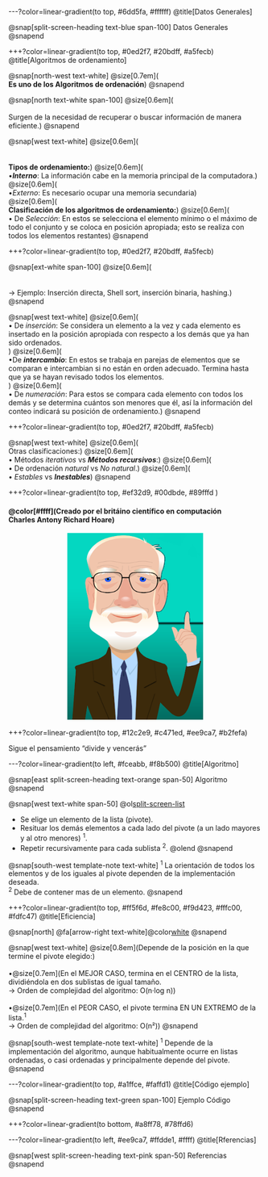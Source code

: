 ---?color=linear-gradient(to top, #6dd5fa, #ffffff)
@title[Datos Generales]

@snap[split-screen-heading text-blue span-100]
Datos Generales
@snapend

+++?color=linear-gradient(to top, #0ed2f7, #20bdff, #a5fecb)
@title[Algoritmos de ordenamiento]

@snap[north-west text-white]
@size[0.7em](<br>**Es uno de los Algoritmos de ordenación**)
@snapend

@snap[north text-white span-100]
@size[0.6em](<br><br>Surgen de la necesidad de recuperar o buscar información de manera eficiente.)
@snapend

@snap[west text-white]
@size[0.6em](<br><br><br>**Tipos de ordenamiento:**)
@size[0.6em](<br>•**_Interno_**: La información cabe en la memoria principal de la computadora.)
@size[0.6em](<br>•_Externo_: Es necesario ocupar una memoria secundaria)
<br>
@size[0.6em](<br>**Clasificación de los algoritmos de ordenamiento:**)
@size[0.6em](<br>•	De _Selección_: En estos se selecciona el elemento mínimo o el máximo de todo el conjunto y se coloca en posición apropiada; esto se realiza con todos los elementos restantes)
@snapend

+++?color=linear-gradient(to top, #0ed2f7, #20bdff, #a5fecb)

@snap[ext-white span-100]
@size[0.6em](<br><br><br>-> Ejemplo: Inserción directa, Shell sort, inserción binaria, hashing.)
@snapend

@snap[west text-white]
@size[0.6em](<br>•	De _inserción_: Se considera un elemento a la vez y cada elemento es insertado en la posición apropiada con respecto a los demás que ya han sido ordenados.<br>)
@size[0.6em](<br>•De **_intercambio_**: En estos se trabaja en parejas de elementos que se comparan e intercambian si no están en orden adecuado. Termina hasta que ya se hayan revisado todos los elementos.<br>)
@size[0.6em](<br>•	De _numeración_: Para estos se compara cada elemento con todos los demás y se determina cuántos son menores que él, así la información del conteo indicará su posición de ordenamiento.)
@snapend

+++?color=linear-gradient(to top, #0ed2f7, #20bdff, #a5fecb)

@snap[west text-white]
@size[0.6em](<br>Otras clasificaciones:)
@size[0.6em](<br>•	Métodos _iterativos_ vs **_Métodos recursivos_**:)
@size[0.6em](<br>•	De ordenación _natural_ vs _No natural_.)
@size[0.6em](<br>•	_Estables_ vs **_Inestables_**)
@snapend

+++?color=linear-gradient(to top, #ef32d9, #00dbde, #89fffd )

 #### @color[#ffff](Creado por el britáino científico en computación<br>Charles Antony Richard Hoare)

<p align="center">
  <img width="270" height="370" src="https://github.com/SM-gh/Quicksort/blob/master/template/img/CARHoare.png?raw=true">
</p>

+++?color=linear-gradient(to top, #12c2e9, #c471ed, #ee9ca7, #b2fefa)

Sigue el pensamiento “divide y vencerás”

---?color=linear-gradient(to left, #fceabb, #f8b500)
@title[Algoritmo]

@snap[east split-screen-heading text-orange span-50]
Algoritmo
@snapend 

@snap[west text-white span-50]
@ol[split-screen-list](false)
- Se elige un elemento de la lista (pivote).
- Resituar los demás elementos a cada lado del pivote (a un lado mayores y al otro menores) <sup>1</sup>.
- Repetir recursivamente para cada sublista <sup>2</sup>.
@olend
@snapend

@snap[south-west template-note text-white]
<sup>1</sup> La  orientación de todos los elementos y de los iguales al pivote dependen de la  implementación deseada.<br>
<sup>2</sup> Debe  de contener mas de un elemento.
@snapend

+++?color=linear-gradient(to top, #ff5f6d, #fe8c00, #f9d423, #fffc00, #fdfc47)
@title[Eficiencia]

@snap[north]
@fa[arrow-right text-white]@color[white](EFICIENCIA)
@snapend

@snap[west text-white]
@size[0.8em](Depende de la posición en la que termine el pivote elegido:)<br>
<br>•@size[0.7em](En el MEJOR CASO, termina en el CENTRO de la lista, dividiéndola en dos sublistas de igual tamaño.<br>-> Orden de complejidad del algoritmo: O(n·log n))<br>
<br>•@size[0.7em](En el PEOR CASO, el pivote termina EN UN EXTREMO de la lista.<sup>1</sup><br>-> Orden de complejidad del algoritmo: O(n²))
@snapend
  
@snap[south-west template-note text-white]
<sup>1</sup> Depende de la implementación del algoritmo, aunque habitualmente ocurre en listas ordenadas, o casi ordenadas y principalmente depende del pivote.<br>
@snapend

---?color=linear-gradient(to top, #a1ffce, #faffd1)
@title[Código ejemplo]

@snap[split-screen-heading text-green span-100]
Ejemplo Código
@snapend

+++?color=linear-gradient(to bottom, #a8ff78, #78ffd6)

---?color=linear-gradient(to left, #ee9ca7, #ffdde1, #ffff)
@title[Rferencias]

@snap[west split-screen-heading text-pink span-50]
Referencias
@snapend
